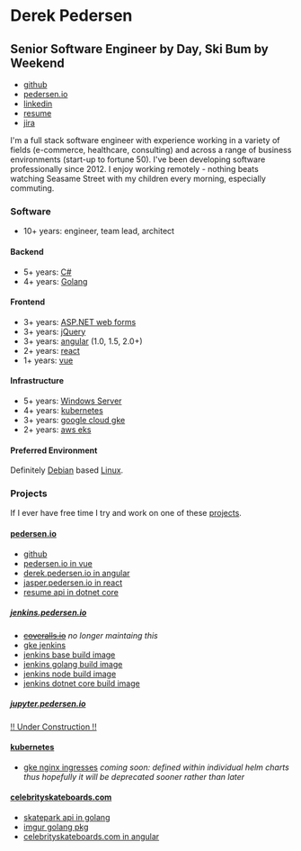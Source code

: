 # Derek Pedersen 

## **Senior Software Engineer** by Day, Ski Bum by Weekend

- [github](https://www.github.com/derekpedersen) 
- [pedersen.io](https://www.pedersen.io) 
- [linkedin](https://www.linkedin.com/in/derek-pedersen-67105415/)
- <a href="https://derek.pedersen.io/api/resume/download" target="_blank">resume</a>
- [jira](https://derekpedersen.atlassian.net/secure/RapidBoard.jspa?projectKey=DP&rapidView=7)

I'm a full stack software engineer with experience working in a variety of fields (e-commerce, healthcare, consulting) and across a range of business environments (start-up to fortune 50). I've been developing software professionally since 2012. I enjoy working remotely - nothing beats watching Seasame Street with my children every morning, especially commuting.

### Software

- 10+ years: engineer, team lead, architect

#### Backend

- 5+ years: [C#](https://docs.microsoft.com/en-us/dotnet/csharp/)
- 4+ years: [Golang](https://golang.org/)

#### Frontend

- 3+ years: [ASP.NET web forms](https://www.asp.net/web-forms)
- 3+ years: [jQuery](https://jquery.com/)
- 3+ years: [angular](https://angular.io/) (1.0, 1.5, 2.0+)
- 2+ years: [react](https://reactjs.org/)
- 1+ years: [vue](https://vuejs.org/)

#### Infrastructure

- 5+ years: [Windows Server](https://en.wikipedia.org/wiki/Windows_Server)
- 4+ years: [kubernetes](https://kubernetes.io/)
- 3+ years: [google cloud gke](https://cloud.google.com/)
- 2+ years: [aws eks](https://aws.amazon.com/eks/)

#### Preferred Environment

Definitely [Debian](https://www.debian.org/) based [Linux](https://www.linuxfoundation.org/).

### Projects

If I ever have free time I try and work on one of these [projects]((https://derekpedersen.atlassian.net/secure/RapidBoard.jspa?projectKey=DP&rapidView=7)).

#### [pedersen.io](https://pedersen.io)

- [github](https://github.com/pedersen-io)
- [pedersen.io in vue](https://github.com/derekpedersen/pedersen.io-spa-vue)
- [derek.pedersen.io in angular](https://github.com/pedersen-io/derek.pedersen.io-spa-angular)
- [jasper.pedersen.io in react](https://github.com/pedersen-io/jasper.pedersen.io-spa-react)
- [resume api in dotnet core](https://github.com/derekpedersen/resume-api-dotnetcore)

##### [jenkins.pedersen.io](https://jenkins.pedersen.io)

- ~~[coveralls.io](https://coveralls.io/github/derekpedersen)~~ *no longer maintaing this*
- [gke jenkins](https://github.com/pedersen-io/gke-jenkins)
- [jenkins base build image](https://github.com/pedersen-io/gke-jenkins/blob/master/Dockerfile)
- [jenkins golang build image](https://github.com/pedersen-io/gke-jenkins/blob/master/golang/Dockerfile)
- [jenkins node build image](https://github.com/pedersen-io/gke-jenkins/blob/master/node/Dockerfile)
- [jenkins dotnet core build image](https://github.com/pedersen-io/gke-jenkins/blob/master/dotnetcore/Dockerfile)

##### [jupyter.pedersen.io](https://jupyter.pedersen.io)

[!! Under Construction !!](https://github.com/pedersen-io/gke-jupyter)

#### [kubernetes](https://cloud.google.com/kubernetes-engine/) ###

- [gke nginx ingresses](https://github.com/derekpedersen/gke-nginx-proxy) *coming soon: defined within individual helm charts thus hopefully it will be deprecated sooner rather than later*

#### [celebrityskateboards.com](https://celebrityskateboards.com) ###

- [skatepark api in golang](https://github.com/derekpedersen/skatepark-api-go)
- [imgur golang pkg](https://github.com/derekpedersen/imgur-go)
- [celebrityskateboards.com in angular](https://github.com/derekpedersen/celebrityskateboards-spa-angular)